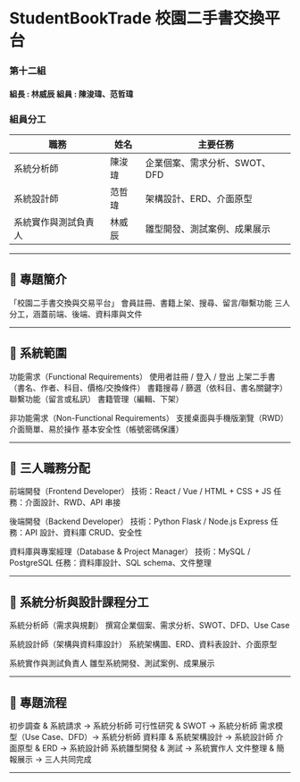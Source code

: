 # StudentBookTrade 校園二手書交換平台

### 第十二組
#### 組長 : 林威辰  組員 : 陳浚瑋、范哲瑋
### 組員分工
| 職務                 | 姓名   | 主要任務                           |
|----------------------|--------|------------------------------------|
| 系統分析師           | 陳浚瑋 | 企業個案、需求分析、SWOT、DFD      |
| 系統設計師           | 范哲瑋 | 架構設計、ERD、介面原型            |
| 系統實作與測試負責人 | 林威辰 | 雛型開發、測試案例、成果展示        |

---

## 📌 專題簡介
「校園二手書交換與交易平台」
會員註冊、書籍上架、搜尋、留言/聯繫功能
三人分工，涵蓋前端、後端、資料庫與文件

---

## 📌 系統範圍
功能需求（Functional Requirements）
使用者註冊 / 登入 / 登出
上架二手書（書名、作者、科目、價格/交換條件）
書籍搜尋 / 篩選（依科目、書名關鍵字）
聯繫功能（留言或私訊）
書籍管理（編輯、下架）

非功能需求（Non-Functional Requirements）
支援桌面與手機版瀏覽（RWD）
介面簡單、易於操作
基本安全性（帳號密碼保護）

---

## 📌 三人職務分配
前端開發（Frontend Developer）
技術：React / Vue / HTML + CSS + JS
任務：介面設計、RWD、API 串接

後端開發（Backend Developer）
技術：Python Flask / Node.js Express
任務：API 設計、資料庫 CRUD、安全性

資料庫與專案經理（Database & Project Manager）
技術：MySQL / PostgreSQL
任務：資料庫設計、SQL schema、文件整理

---

## 📌 系統分析與設計課程分工
系統分析師（需求與規劃）
撰寫企業個案、需求分析、SWOT、DFD、Use Case

系統設計師（架構與資料庫設計）
系統架構圖、ERD、資料表設計、介面原型

系統實作與測試負責人
雛型系統開發、測試案例、成果展示

---

## 📌 專題流程
初步調查 & 系統請求 → 系統分析師
可行性研究 & SWOT → 系統分析師
需求模型（Use Case、DFD）→ 系統分析師
資料庫 & 系統架構設計 → 系統設計師
介面原型 & ERD → 系統設計師
系統雛型開發 & 測試 → 系統實作人
文件整理 & 簡報展示 → 三人共同完成

---
 
